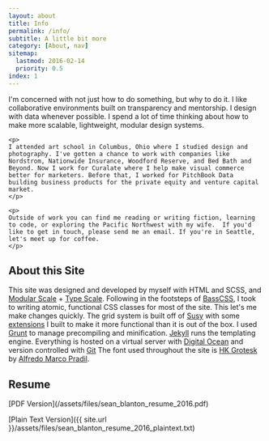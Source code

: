 ```yaml
---
layout: about
title: Info
permalink: /info/
subtitle: A little bit more
category: [About, nav]
sitemap:
  lastmod: 2016-02-14
  priority: 0.5
index: 1
---
```


<div class="xs-mb-5">
	<p>
	I'm concerned with not just how to do something, but why to do it. I like collaborative environments built on transparency and mentorship. I design with data whenever possible. I spend a lot of time thinking about how to make more scalable, lightweight, modular design systems. 
	</p>

	<p>
	I attended art school in Columbus, Ohio where I studied design and photography. I've gotten a chance to work with companies like Nordstrom, Nationwide Insurance, Woodford Reserve, and Bed Bath and Beyond. Now I work for Curalate where I help make visual commerce better for marketers. Before that, I worked for PitchBook Data building business products for the private equity and venture capital market.
	</p>

	<p>
	Outside of work you can find me reading or writing fiction, learning to code, or exploring the Pacific Northwest with my wife.  If you'd like to get in touch, please send me an email. If you're in Seattle, let's meet up for coffee.
	</p>
			
</div>

<div class="xs-mb-5">
<h2> About this Site </h2>
<p>
	This site was designed and developed by myself with HTML and SCSS, and <a href="http://www.modularscale.com/" class="u"> Modular Scale</a> + <a href="http://type-scale.com/" class="u"> Type Scale</a>. Following in the footsteps of <a href="https://github.com/basscss/basscss" alt="BassCSS Github" class="u"> BassCSS</a>, I took to writing atomic, functional CSS classes for most of the site. This let's me make changes quickly. The grid system is built off of <a href="http://susy.oddbird.net/" alt="Susy" class="u"> Susy</a> with some  <a href="https://github.com/seanblanton/susybricks" alt="Susy Bricks" class="u">extensions</a> I built to make it more functional than it is out of the box. I used <a href="http://gruntjs.com/" alt="GruntJS" class="u"> Grunt</a>  to manage precompiling and minification. <a href="http://jekyllrb.com/" alt="Jekyll" class="u"> Jekyll</a> runs the templating engine. Everything is hosted on a virtual server with <a href="http://digitalocean.com/" alt="Digital Ocean" class="u"> Digital Ocean</a>  and version controlled with <a href="http://git-scm.com/" alt="Git" class="u"> Git</a> The font used throughout the site is <a href="https://www.behance.net/gallery/28749913/HK-Grotesk-Open-Source-Typeface" alt="HK Grotesk" class="u">HK Grotesk</a> by <a href="http://alfredomarcopradil.com/" alt="Alfredo Marco Pradil website" class="u">Alfredo Marco Pradil</a>. 
</p>
</div>

<h2> Resume </h2>
[PDF Version](/assets/files/sean_blanton_resume_2016.pdf) 

[Plain Text Version]({{ site.url }}/assets/files/sean_blanton_resume_2016_plaintext.txt)
